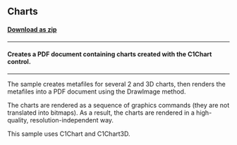 ## Charts
#### [Download as zip](https://grapecity.github.io/DownGit/#/home?url=https://github.com/GrapeCity/ComponentOne-WinForms-Samples/tree/master/NetFramework\Pdf\CS\Charts)
____
#### Creates a PDF document containing charts created with the C1Chart control.
____
The sample creates metafiles for several 2 and 3D charts, then renders the metafiles into a PDF document using the DrawImage method. 

The charts are rendered as a sequence of graphics commands (they are not translated into bitmaps). As a result, the charts are rendered in a high-quality, resolution-independent way. 

This sample uses C1Chart and C1Chart3D. 